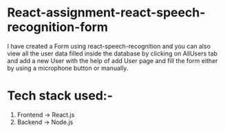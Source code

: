 # React-assignment-react-speech-recognition-form

I have created a Form using react-speech-recognition and you can also view all the user data filled inside the database by clicking on AllUsers tab and add a new User with the help 
of add User page and fill the form either by using a microphone button or manually.

# Tech stack used:-

1) Frontend -> React.js
2) Backend ->  Node.js 
